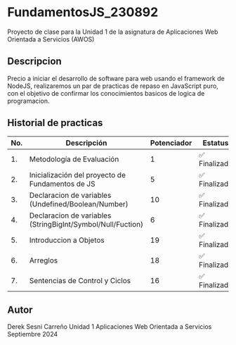 # FundamentosJS_230892
Proyecto de clase para la Unidad 1 de la asignatura de Aplicaciones Web Orientada a Servicios (AWOS)


## Descripcion

Precio a iniciar el desarrollo de software para web usando el framework de NodeJS, realizaremos un par de practicas de repaso en JavaScript puro, con el objetivo de confirmar los conocimientos basicos de logica de programacion.
## Historial de practicas 
| No. | Descripción                                     | Potenciador|Estatus |
| --- | ----------------------------------------------- |------------| -------|
| 1.  | Metodología de Evaluación |1| ✅ Finalizada  |
| 2.  | Inicialización del proyecto de Fundamentos de JS |5| ✅ Finalizada |
| 3.  | Declaracion de variables (Undefined/Boolean/Number)|10| ✅ Finalizada  |
| 4.  | Declaracion de variables (StringBigInt/Symbol/Null/Fuction) |6| ✅ Finalizada |
| 5.  | Introduccion a Objetos |19| ✅ Finalizada  |
| 6.  | Arreglos |18| ✅ Finalizada  |
| 7.  | Sentencias de Control y Ciclos |16|  ✅ Finalizada  |

## Autor
Derek Sesni Carreño
Unidad 1
Aplicaciones Web Orientada a Servicios 
Septiembre 2024
